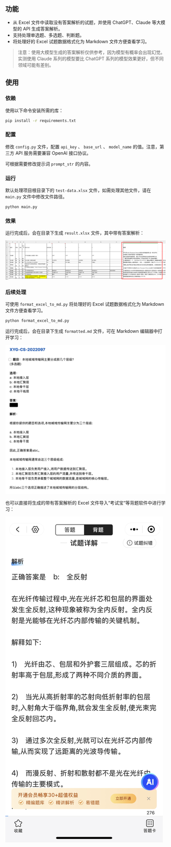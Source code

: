 ## 功能

- 从 Excel 文件中读取没有答案解析的试题，并使用 ChatGPT、Claude 等大模型的 API 生成答案解析。
- 支持处理单选题、多选题、判断题。
- 将处理好的 Excel 试题数据格式化为 Markdown 文件方便查看学习。

> 注意：使用大模型生成的答案解析仅供参考，因为模型有概率会出现幻觉。实测使用 Claude 系列的模型要比 ChatGPT 系列的模型效果更好，但不同领域可能有差别。

## 使用

### 依赖

使用以下命令安装所需的库：

```bash
pip install -r requirements.txt
```

### 配置

修改 `config.py` 文件，配置 `api_key` 、 `base_url` 、 `model_name` 的值。注意，第三方 API 服务需要兼容 OpenAI 接口协议。

可根据需要修改提示词 `prompt_str` 的内容。

### 运行

默认处理项目根目录下的 `test-data.xlsx` 文件，如需处理其他文件，请在 `main.py` 文件中修改文件路径。

```bash
python main.py
```

### 效果

运行完成后，会在目录下生成 `result.xlsx` 文件，其中带有答案解析：

![](./images/1.png)

### 后续处理

可使用 `format_excel_to_md.py` 将处理好的 Excel 试题数据格式化为 Markdown 文件方便查看学习。

```bash
python format_excel_to_md.py
```

运行完成后，会在目录下生成 `formatted.md` 文件，可在 Markdown 编辑器中打开学习：

![](./images/2.png)

也可以直接将生成的带有答案解析的 Excel 文件导入“考试宝“等背题软件中进行学习：

![](./images/3.jpg)
